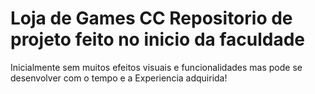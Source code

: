 # Loja de Games CC Repositorio de projeto feito no inicio da faculdade

Inicialmente sem muitos efeitos visuais e funcionalidades
mas pode se desenvolver com o tempo e a Experiencia adquirida!

